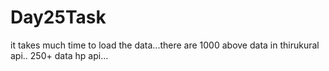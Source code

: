 # Day25Task

it takes much time to load the data...there are 1000 above data in thirukural api..
250+ data hp api...
